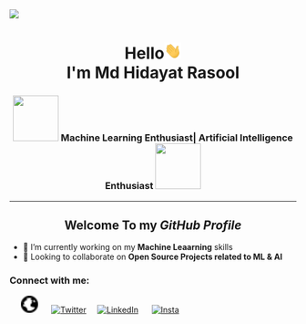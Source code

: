 <a href="https://sourcerer.io/mursalfk" target="_blank">
<img src="https://sourcerer.io/icons/logo-bright.svg">
</a>
<!-- [![HitCount](http://hits.dwyl.com/mursalfk/mursalfk.svg)](http://hits.dwyl.com/mursalfk/mursalfk) 
<div  align="center"><h2   align="center">
خوش آمدید
 </h2></div>-->
<div  align="center">
 <!--
 <p align="center"> <img src="https://octodex.github.com/images/vinyltocat.png" height="80px" width="80px">  <img src="https://octodex.github.com/images/Robotocat.png" height="80px" width="80px"> -->
<h1 align="center">Hello<img src="https://raw.githubusercontent.com/ABSphreak/ABSphreak/master/gifs/Hi.gif" width="30px"><br> I'm Md Hidayat Rasool <br></h1>  
<h3 align="center"><img src="https://octodex.github.com/images/daftpunktocat-thomas.gif" height="80px" width="80px"> Machine Learning Enthusiast| Artificial Intelligence Enthusiast <img src="https://octodex.github.com/images/daftpunktocat-guy.gif" height="80px" width="80px"></h3>
 <hr>
    <h2 align="center">Welcome To my <i><b> GitHub Profile </b></i></h2>
</div>


- 🔭 I’m currently working on my **Machine Leaarning** skills
- 👯 Looking to collaborate on **Open Source Projects related to ML & AI**
<!--
- 🤔 I’m looking for help with **mentorship for Machine Learning**
- 💬 Ask me about **Data Analysis and Visualization**
-->
<!-- - 👩‍💻 My **skills** are 👇 -->
<h3>Connect with me:</h3>

&nbsp;&nbsp;&nbsp;&nbsp;  <a href="https://mursalfurqan.com" target="_blank"><img src="https://raw.githubusercontent.com/iconic/open-iconic/master/svg/globe.svg" height=30px width=30px alt="Web"></a>  &nbsp;&nbsp;&nbsp;&nbsp; <a href="https://twitter.com/hidayat7z" target="_blank"><img src="https://camo.githubusercontent.com/eacc870029bca30353239d9d629076ba4c18de75/68747470733a2f2f63646e2e6a7364656c6976722e6e65742f6e706d2f73696d706c652d69636f6e734076332f69636f6e732f747769747465722e737667" height=30px width=30px alt="Twitter"></a>&nbsp;&nbsp;&nbsp;&nbsp;  <a href="https://www.linkedin.com/in/hidayat7/" target="_blank"><img src="https://camo.githubusercontent.com/b65faae8871ebbdb99790f2644ea7f3c89800b0c/68747470733a2f2f63646e2e6a7364656c6976722e6e65742f6e706d2f73696d706c652d69636f6e734076332f69636f6e732f6c696e6b6564696e2e737667" height=30px width=30px alt="LinkedIn"></a>  &nbsp;&nbsp;&nbsp;&nbsp; <a href="https://www.instagram.com/hidayat_mufc/" target="_blank"><img src="https://camo.githubusercontent.com/8ea1156d8ac160172cbef7a54a19bad16a73ebe4/68747470733a2f2f63646e2e6a7364656c6976722e6e65742f6e706d2f73696d706c652d69636f6e734076332f69636f6e732f696e7374616772616d2e737667" height=30px width=30px alt="Insta"></a>

<!--
- 📫 Reach me at: <br>

<a href="https://www.linkedin.com/in/hidayat7/" target="_blank"><img src="https://img.shields.io/badge/LinkedIn-%230077B5.svg?&style=flat-square&logo=linkedin&logoColor=white" alt="LinkedIn"></a>
<a href="https://www.instagram.com/hidayat_mufc" target="_blank"><img src="https://img.shields.io/badge/Instagram-%23E4405F.svg?&style=flat-square&logo=instagram&logoColor=white" alt="Instagram"></a>
-->

<div  align="center">
 
<!--
* [Email](mailto:mdhidayat78692@gmail.com)
* [Youtube](https://www.youtube.com/channel/UCpe8Kkw3fXTF0J19ZIazf_Q?view_as=subscriber)
* [LinkedIn](https://www.linkedin.com/in/hidayat7/)
-->
 
<!-- <hr> -->
<!-- ![Mursal's github stats](https://github-readme-stats.vercel.app/api?username=mursalfk&&show_icons=true&title_color=ffc857&icon_color=8ac926&text_color=daf7dc&bg_color=151515)

![Hidayat's github stats](https://github-readme-stats.vercel.app/api?username=mursalfk&show_icons=true)

</div>
<img src=https://komarev.com/ghpvc/?username=mursalfk alt=mursalfk/>

-->
